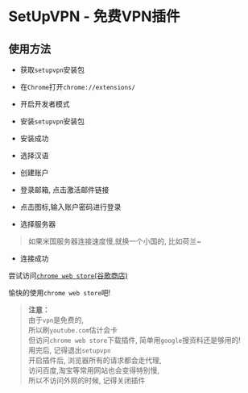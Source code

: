 # SetUpVPN - 免费VPN插件

## 使用方法

- 获取`setupvpn`安装包

- 在`Chrome`打开`chrome://extensions/`

- 开启开发者模式

- 安装`setupvpn`安装包

- 安装成功

- 选择汉语

- 创建账户

- 登录邮箱, 点击激活邮件链接

- 点击图标,输入账户密码进行登录

- 选择服务器

> 如果米国服务器连接速度慢,就换一个小国的, 比如荷兰~

- 连接成功

尝试访问[`chrome web store`(谷歌商店)](https://chrome.google.com/webstore/category/extensions)

愉快的使用`chrome web store`吧! 

> **注意：**    
> 由于`vpn`是免费的,       
> 所以刷`youtube.com`估计会卡       
> 但访问`chrome web store`下载插件, 简单用`google`搜资料还是够用的!          
> 用完后, 记得退出`setupvpn`          
> 开启插件后, 浏览器所有的请求都会走代理,       
> 访问百度,淘宝等常用网站也会变得特别慢,      
> 所以不访问外网的时候, 记得关闭插件          
